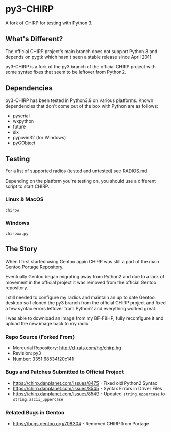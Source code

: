 # py3-CHIRP
A fork of CHIRP for testing with Python 3.

## What's Different?
The official CHIRP project's main branch does not support Python 3 and depends on pygtk which hasn't seen a stable release since April 2011.

py3-CHIRP is a fork of the py3 branch of the official CHIRP project with some syntax fixes that seem to be leftover from Python2.

## Dependencies

py3-CHIRP has been tested in Python3.9 on various platforms. Known dependencies that don't come out of the box with Python are as follows:
- pyserial
- wxpython
- future
- six
- pypiwin32 (for Windows)
- pyGObject

## Testing

For a list of supported radios (tested and untested) see [RADIOS.md](https://github.com/mpoletiek/py3-CHIRP/blob/main/RADIOS.md)

Depending on the platform you're testing on, you should use a different script to start CHIRP.

### Linux & MacOS
`chirpw`

### Windows
`chirpwx.py`



## The Story

When I first started using Gentoo again CHIRP was still a part of the main Gentoo Portage Repository.

Eventually Gentoo began migrating away from Python2 and due to a lack of movement in the official project it was removed from the official Gentoo repository. 

I still needed to configure my radios and maintain an up to date Gentoo desktop so I cloned the py3 branch from the official CHIRP project and fixed a few syntax errors leftover from Python2 and everything worked great.

I was able to download an image from my BF-F8HP, fully reconfigure it and upload the new image back to my radio. 


### Repo Source (Forked From)

 - Mercurial Repository: http://d-rats.com/hg/chirp.hg
 - Revision: py3
 - Number:	3351:68534f20c141

### Bugs and Patches Submitted to Official Project

 - https://chirp.danplanet.com/issues/8475 - Fixed old Python2 Syntax
 - https://chirp.danplanet.com/issues/8545 - Syntax Errors in Driver Files
 - https://chirp.danplanet.com/issues/8549 - Updated `string.uppercase` to `string.ascii_uppercase`

### Related Bugs in Gentoo

 - https://bugs.gentoo.org/708304 - Removed CHIRP from Portage

